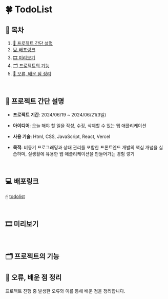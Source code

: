 
#  🍀 TodoList


## 🧾 목차


1. [🔖 프로젝트 간단 설명](#-프로젝트-간단-설명)
2. [💻 배포링크](#-배포링크)
3. [🎞 미리보기](#-미리보기)
4. [🗂 프로젝트의 기능](#-프로젝트의-기능)
5. [💬 오류, 배운 점 정리](#-오류-배운-점-정리)

<br>

## 🔖 프로젝트 간단 설명
- **프로젝트 기간**: 2024/06/19 ~ 2024/06/21(3일)

- **아이디어**: 오늘 해야 할 일을 작성, 수정, 삭제할 수 있는 웹 애플리케이션

- **사용 기술**: Html, CSS, JavaScript, React, Vercel

- **목적**: 비동기 프로그래밍과 상태 관리를 포함한 프론트엔드 개발의 핵심 개념을 실습하며, 실생활에 유용한 웹 애플리케이션을 만들어가는 경험 쌓기

<br>

## 💻 배포링크
🖱 [todolist](https://todo-list-ten-ivory.vercel.app/)   

<br>

## 🎞 미리보기

<br>

## 🗂 프로젝트의 기능



## 💬 오류, 배운 점 정리
프로젝트 진행 중 발생한 오류와 이를 통해 배운 점을 정리합니다.













